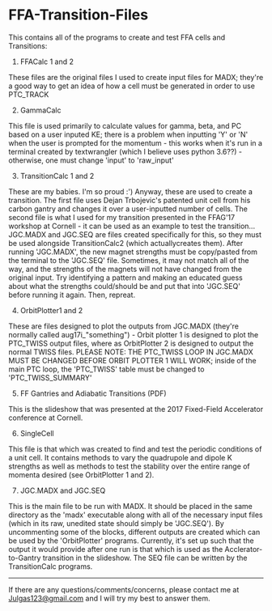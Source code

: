 # FFA-Transition-Files
This contains all of the programs to create and test FFA cells and Transitions:

1) FFACalc 1 and 2

These files are the original files I used to create input files for MADX; they're a good way to get an idea of how a cell must 
be generated in order to use PTC_TRACK


2) GammaCalc 

This file is used primarily to calculate values for gamma, beta, and PC based on a user inputed KE; there is a problem when 
inputting 'Y' or 'N' when the user is prompted for the momentum - this works when it's run in a terminal created by 
textwrangler (which I believe uses python 3.6??) - otherwise, one must change 'input' to 'raw_input' 


3) TransitionCalc 1 and 2

These are my babies.  I'm so proud :') Anyway, these are used to create a transition. The first file uses Dejan Trbojevic's 
patented unit cell from his carbon gantry and changes it over a user-inputted number of cells. The second file is what I used 
for my transition presented in the FFAG'17 workshop at Cornell - it can be used as an example to test the transition... 
JGC.MADX and JGC.SEQ are files created specifically for this, so they must be used alongside TransitionCalc2 (which 
actuallycreates them). After running 'JGC.MADX', the new magnet strengths must be copy/pasted from the terminal to the 
'JGC.SEQ' file. Sometimes, it may not match all of the way, and the strengths of the magnets will not have changed from the 
original input. Try identifying a pattern and making an educated guess about what the strengths could/should be and put that 
into 'JGC.SEQ' before running it again. Then, repreat. 


4) OrbitPlotter1 and 2

These are files designed to plot the outputs from JGC.MADX (they're normally called aug17i_"something") - Orbit plotter 1 is 
designed to plot the PTC_TWISS output files, where as OrbitPlotter 2 is designed to output the normal TWISS files. PLEASE 
NOTE: THE PTC_TWISS LOOP IN JGC.MADX MUST BE CHANGED BEFORE ORBIT PLOTTER 1 WILL WORK; inside of the main PTC loop, the 
'PTC_TWISS' table must be changed to 'PTC_TWISS_SUMMARY'


5) FF Gantries and Adiabatic Transitions (PDF)

This is the slideshow that was presented at the 2017 Fixed-Field Accelerator conference at Cornell. 


6) SingleCell

This file is that which was created to find and test the periodic conditions of a unit cell. It contains methods to vary the 
quadrupole and dipole K strengths as well as methods to test the stability over the entire range of momenta desired (see 
OrbitPlotter 1 and 2).  


7) JGC.MADX and JGC.SEQ

This is the main file to be run with MADX. It should be placed in the same directory as the 'madx' executable along with all of 
the necessary input files (which in its raw, unedited state should simply be 'JGC.SEQ'). By uncommenting some of the blocks, 
different outputs are created which can be used by the 'OrbitPlotter' programs. Currently, it's set up such that the output it 
would provide after one run is that which is used as the Acclerator-to-Gantry transition in the slideshow. The SEQ file can be written by the TransitionCalc programs.  


-------------------------------------------------------------------------------------------------------------------------------
If there are any questions/comments/concerns, please contact me at Julgas123@gmail.com and I will try my best to answer them.  
